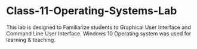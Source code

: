 # Class-11-Operating-Systems-Lab
This lab is designed to Familiarize students to Graphical User Interface and Command Line User Interface. Windows 10 Operating system was used for learning &amp; teaching. 
